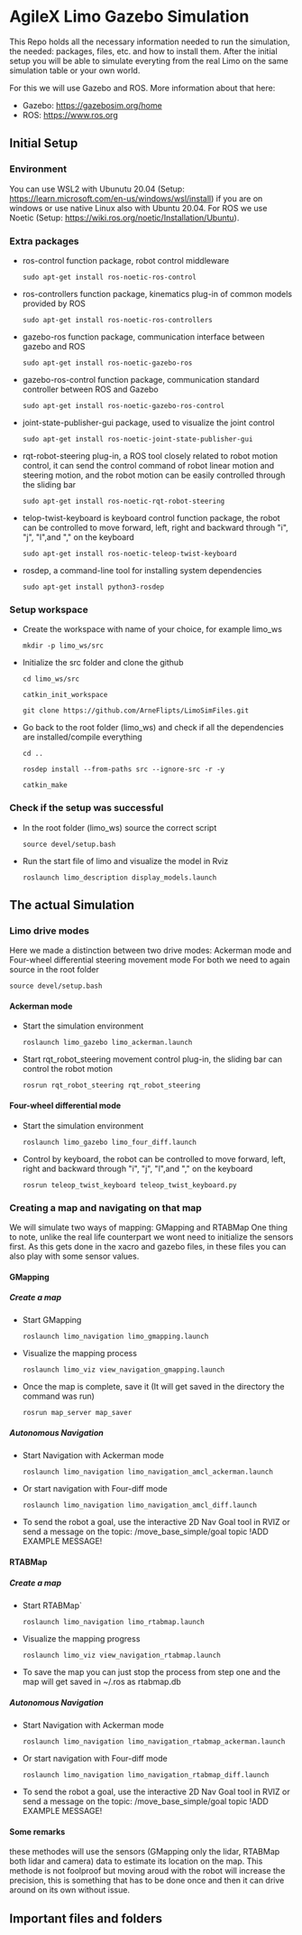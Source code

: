 # AgileX Limo Gazebo Simulation
This Repo holds all the necessary information needed to run the simulation, the needed: packages, files, etc. and how to install them.
After the initial setup you will be able to simulate everyting from the real Limo on the same simulation table or your own world.

For this we will use Gazebo and ROS.
More information about that here:
- Gazebo: https://gazebosim.org/home
- ROS: https://www.ros.org

## Initial Setup
### Environment
You can use WSL2 with Ubunutu 20.04 (Setup: https://learn.microsoft.com/en-us/windows/wsl/install) if you are on windows or use native Linux also with Ubuntu 20.04.
For ROS we use Noetic (Setup: https://wiki.ros.org/noetic/Installation/Ubuntu). 

### Extra packages
- ros-control function package, robot control middleware
  ```
  sudo apt-get install ros-noetic-ros-control 
  ```
- ros-controllers function package, kinematics plug-in of common models provided by ROS
  ```
  sudo apt-get install ros-noetic-ros-controllers 
  ```
- gazebo-ros function package, communication interface between gazebo and ROS
  ```
  sudo apt-get install ros-noetic-gazebo-ros
  ```
- gazebo-ros-control function package, communication standard controller between ROS and Gazebo
  ```
  sudo apt-get install ros-noetic-gazebo-ros-control
  ```
- joint-state-publisher-gui package, used to visualize the joint control
  ```
  sudo apt-get install ros-noetic-joint-state-publisher-gui 
  ```
- rqt-robot-steering plug-in, a ROS tool closely related to robot motion control, it can send the control command of robot linear motion and steering motion, and the robot motion can be easily controlled through the sliding bar
  ```
  sudo apt-get install ros-noetic-rqt-robot-steering 
  ```
- telop-twist-keyboard is keyboard control function package, the robot can be controlled to move forward, left, right and backward through "i", "j", "l",and "," on the keyboard
  ```
  sudo apt-get install ros-noetic-teleop-twist-keyboard 
  ```
- rosdep, a command-line tool for installing system dependencies
  ```
  sudo apt-get install python3-rosdep
  ```

### Setup workspace
- Create the workspace with name of your choice, for example limo_ws
  ```
  mkdir -p limo_ws/src
  ```
- Initialize the src folder and clone the github
  ```
  cd limo_ws/src
  ```
  ```
  catkin_init_workspace
  ```
  ```
  git clone https://github.com/ArneFlipts/LimoSimFiles.git
  ```
- Go back to the root folder (limo_ws) and check if all the dependencies are installed/compile everything 
  ```
  cd ..
  ```
  ```
  rosdep install --from-paths src --ignore-src -r -y
  ```
  ```
  catkin_make
  ```

### Check if the setup was successful
- In the root folder (limo_ws) source the correct script
  ```
  source devel/setup.bash
  ```
- Run the start file of limo and visualize the model in Rviz
  ```
  roslaunch limo_description display_models.launch
  ```

## The actual Simulation
### Limo drive modes
Here we made a distinction between two drive modes: Ackerman mode and Four-wheel differential steering movement mode
For both we need to again source in the root folder
```
source devel/setup.bash
```

#### Ackerman mode
- Start the simulation environment
  ```
  roslaunch limo_gazebo limo_ackerman.launch
  ```
- Start rqt_robot_steering movement control plug-in, the sliding bar can control the robot motion
  ```
  rosrun rqt_robot_steering rqt_robot_steering
  ```

#### Four-wheel differential mode
- Start the simulation environment
  ```
  roslaunch limo_gazebo limo_four_diff.launch
  ```
- Control by keyboard, the robot can be controlled to move forward, left, right and backward through "i", "j", "l",and "," on the keyboard
  ```
  rosrun teleop_twist_keyboard teleop_twist_keyboard.py
  ```

### Creating a map and navigating on that map
We will simulate two ways of mapping: GMapping and RTABMap
One thing to note, unlike the real life counterpart we wont need to initialize the sensors first. As this gets done in the xacro and gazebo files, 
in these files you can also play with some sensor values.

#### GMapping
##### Create a map
- Start GMapping
  ```
  roslaunch limo_navigation limo_gmapping.launch
  ```
- Visualize the mapping process
  ```
  roslaunch limo_viz view_navigation_gmapping.launch
  ```
- Once the map is complete, save it (It will get saved in the directory the command was run)
  ```
  rosrun map_server map_saver
  ```
##### Autonomous Navigation
- Start Navigation with Ackerman mode
  ```
  roslaunch limo_navigation limo_navigation_amcl_ackerman.launch
  ```
- Or start navigation with Four-diff mode
  ```
  roslaunch limo_navigation limo_navigation_amcl_diff.launch
  ```
- To send the robot a goal, use the interactive 2D Nav Goal tool in RVIZ or send a message on the topic: /move_base_simple/goal topic !ADD EXAMPLE MESSAGE!

#### RTABMap
##### Create a map
- Start RTABMap`
  ```
  roslaunch limo_navigation limo_rtabmap.launch
  ```
- Visualize the mapping progress
  ```
  roslaunch limo_viz view_navigation_rtabmap.launch
  ```
- To save the map you can just stop the process from step one and the map will get saved in ~/.ros as rtabmap.db

##### Autonomous Navigation
- Start Navigation with Ackerman mode
  ```
  roslaunch limo_navigation limo_navigation_rtabmap_ackerman.launch
  ```
- Or start navigation with Four-diff mode
  ```
  roslaunch limo_navigation limo_navigation_rtabmap_diff.launch
  ```
- To send the robot a goal, use the interactive 2D Nav Goal tool in RVIZ or send a message on the topic: /move_base_simple/goal topic !ADD EXAMPLE MESSAGE!

#### Some remarks
these methodes will use the sensors (GMapping only the lidar, RTABMap both lidar and camera) data to estimate its location on the map. This methode is not foolproof but moving aroud with the robot will increase the precision, this is something that has to be done once and then it can drive around on its own without issue.

## Important files and folders

